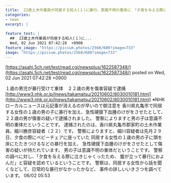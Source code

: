 ```yaml
---
title:  22歳土木作業員が同居する知人(１)に暴行、意識不明の重体に　「夕食を与える際に泣きじゃくったため、腹が立って‥」・丸亀 
categories:
- news
excerpt: |
  
feature_text: |
  ##  22歳土木作業員が同居する知人(１)に...
  Wed, 02 Jun 2021 07:42:28  +0900
feature_image: "https://picsum.photos/2560/600?image=733"
image: "https://picsum.photos/2560/600?image=733"
---
```


[https://asahi.5ch.net/test/read.cgi/newsplus/1622587348/](https://asahi.5ch.net/test/read.cgi/newsplus/1622587348/)
posted on Wed, 02 Jun 2021 07:42:28  +0900

<!--more-->

１歳の男児が暴行受けて重体　２２歳の男を傷害容疑で逮捕 [http://www3.nhk.or.jp/lnews/takamatsu/20210602/8030010181.html](http://www3.nhk.or.jp/lnews/takamatsu/20210602/8030010181.html) ※NHKローカルニュースは元記事が消えるのが早いので御注意を 香川県丸亀市で同居する女性の１歳の男の子に暴行を加え、急性硬膜下血腫のけがをさせたとして、 ２２歳の男が傷害の疑いで逮捕されました。 警察によりますと男の子は意識不明の重体だということです。 逮捕されたのは、香川県丸亀市郡家町の土木作業員、細川勝彦容疑者（２２）です。 警察によりますと、細川容疑者は先月２９日、夕食の際にベビーチェアに座っていた 同居する女性の１歳の男の子に頭を床にたたきつけるなどの暴行を加え、 急性硬膜下血腫のけがをさせたとして傷害の疑いが持たれています。 男の子は意識不明の重体だということです。 警察の調べに対し、「夕食を与える際に泣きじゃくったため、 腹が立って暴行におよんだ」と容疑を認めているということです。 警察は、同居する女性から話を聞くなどして、日常的な暴行がなかったかなど、 事件の詳しいいきさつを調べています。 06/02 05:53
